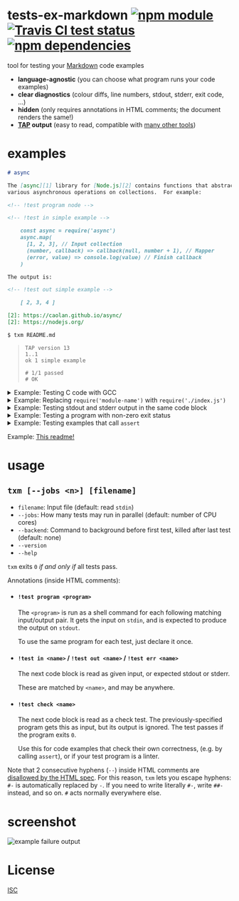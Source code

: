 # tests-ex-markdown [![npm module](https://img.shields.io/npm/v/tests-ex-markdown.svg?style=flat-square)][1] [![Travis CI test status](https://img.shields.io/travis/anko/tests-ex-markdown.svg?style=flat-square)][2] [![npm dependencies](https://img.shields.io/david/anko/tests-ex-markdown.svg?style=flat-square)][3]

tool for testing your [Markdown][markdown] code examples

 - **language-agnostic** (you can choose what program runs your code examples)
 - **clear diagnostics** (colour diffs, line numbers, stdout, stderr, exit code, …)
 - **hidden** (only requires annotations in HTML comments; the document renders
   the same!)
 - **[TAP][tap-spec] output** (easy to read, compatible with [many other
   tools](https://github.com/sindresorhus/awesome-tap))

# examples

<!-- !test program ./index.ls -->

<!-- !test in example -->

```markdown
# async

The [async][1] library for [Node.js][2] contains functions that abstract over
various asynchronous operations on collections.  For example:

<!-- !test program node -->

<!-- !test in simple example -->

    const async = require('async')
    async.map(
      [1, 2, 3], // Input collection
      (number, callback) => callback(null, number + 1), // Mapper
      (error, value) => console.log(value) // Finish callback
    )

The output is:

<!-- !test out simple example -->

    [ 2, 3, 4 ]

[2]: https://caolan.github.io/async/
[2]: https://nodejs.org/
```

```bash
$ txm README.md
```

<!-- !test out example -->

> ```tap
> TAP version 13
> 1..1
> ok 1 simple example
>
> # 1/1 passed
> # OK
> ```

<details><summary>Example: Testing C code with GCC</summary>

<!-- !test in C example -->

You can use whatever you want as the `!test program`:

```markdown
<!-- !test program
cat > /tmp/program.c
gcc /tmp/program.c -o /tmp/test-program && /tmp/test-program -->

<!-- !test in printf -->

    #include <stdio.h>
    int main () {
        printf("%d\n", 42);
    }

<!-- !test out printf -->

    42
```

<!-- !test out C example -->

> ```
> TAP version 13
> 1..1
> ok 1 printf
>
> # 1/1 passed
> # OK
> ```

</details>


<details><summary>Example: Replacing <code>require('module-name')</code> with <code>require('./index.js')</code></summary>

Your users are using your library by calling require with its package name
(e.g. `require('module-name')`.  However, it makes sense to actually run tests
on the local implementation at `require('./index.js')`, or whatever is listed
as the `main` file in `package.json`.

So let's just replace those `require` calls before passing it to `node`!

<!-- !test in require replacing example  -->

```markdown
<!-- !test program
# First read stdin into a temporary file
TEMP_FILE="$(mktemp --suffix=js)"
cat > "$TEMP_FILE"

# Read the package name and main file from package.json
PACKAGE_NAME=$(node -e "console.log(require('./package.json').name)")
LOCAL_MAIN_FILE=$(node -e "console.log(require('./package.json').main)")

# Run a version of the input code where requires for the package name are
# replaced with the local file path
cat "$TEMP_FILE" \
| sed -e "s/require('$PACKAGE_NAME')/require('.\\/$LOCAL_MAIN_FILE')/" \
| node
-->

<!-- !test in use library -->

    // In our case, requiring the main file just runs the program
    require('tests-ex-markdown')

<!-- !test out use library -->

    TAP version 13
    1..0
    # no tests
    # For help, see https://github.com/anko/tests-ex-markdown
```

<!-- !test out require replacing example -->

> ```
> TAP version 13
> 1..1
> ok 1 use library
>
> # 1/1 passed
> # OK
> ```

</details>

<details><summary>Example: Testing stdout and stderr output in the same code
block</summary>

Prepending `2>&1` to a shell command [redirects][shell-redirection-q] `stderr`
to `stdout`.

<!-- !test in redirect stderr -->

```markdown
<!-- !test program 2>&1 node -->

<!-- !test in print to both stdout and stderr -->

    console.error("This goes to stderr!")
    console.log("This goes to stdout!")

<!-- !test out print to both stdout and stderr -->

    This goes to stderr!
    This goes to stdout!
```

<!-- !test out redirect stderr -->

> ```
> TAP version 13
> 1..1
> ok 1 print to both stdout and stderr
>
> # 1/1 passed
> # OK
> ```
</details>

<details><summary>Example: Testing a program with non-zero exit status</summary>

Put `|| true` after the program, and the shell will swallow the exit code.  If
you don't, `txm` assumes all programs that exit non-zero must have
unintentionally failed.

<!-- !test in don't fail on non-zero -->

```markdown
<!-- !test program node || true -->

<!-- !test in don't fail -->

    console.log("Hi before throw!")
    throw new Error("AAAAAA!")

<!-- !test out don't fail -->

    Hi before throw!
```

<!-- !test out don't fail on non-zero -->

> ```
> TAP version 13
> 1..1
> ok 1 don't fail
>
> # 1/1 passed
> # OK
> ```
</details>

<details><summary>Example: Testing examples that call <code>assert</code></summary>

If your example code calls `assert` or such (which throw an error and exit
nonzero when the assert fails), then you don't really need an output block,
because it already documents itself.  In such cases you can use a `!test check`
annotation.

<!-- !test in asserting test -->

```markdown
<!-- !test program node -->

<!-- !test check laws of mathematics -->

    const assert = require('assert')
    assert(1 + 1 == 2)

```

<!-- !test out asserting test -->

> ```
> TAP version 13
> 1..1
> ok 1 laws of mathematics
>
> # 1/1 passed
> # OK
> ```
</details>

Example: [This
readme!](https://raw.githubusercontent.com/anko/tests-ex-markdown/master/readme.markdown)

# usage

## `txm [--jobs <n>] [filename]`

 - `filename`: Input file (default: read `stdin`)
 - `--jobs`: How many tests may run in parallel (default: number of CPU cores)
 - `--backend`: Command to background before first test, killed after last test
   (default: none)
 - `--version`
 - `--help`

`txm` exits `0` *if and only if* all tests pass.

Annotations (inside HTML comments):

 - #### `!test program <program>`

   The `<program>` is run as a shell command for each following matching
   input/output pair.  It gets the input on `stdin`, and is expected to produce
   the output on `stdout`.

   To use the same program for each test, just declare it once.

 - #### `!test in <name>` / `!test out <name>` / `!test err <name>`

   The next code block is read as given input, or expected stdout or stderr.

   These are matched by `<name>`, and may be anywhere.

 - #### `!test check <name>`

   The next code block is read as a check test.  The previously-specified
   program gets this as input, but its output is ignored.  The test passes if
   the program exits `0`.

   Use this for code examples that check their own correctness, (e.g.  by
   calling `assert`), or if your test program is a linter.

Note that 2 consecutive hyphens (`--`) inside HTML comments are [disallowed by
the HTML spec][html-comments-spec].  For this reason, `txm` lets you escape
hyphens: `#-` is automatically replaced by `-`.  If you need to write literally
`#-`, write `##-` instead, and so on.  `#` acts normally everywhere else.

# screenshot

![example failure
output](https://user-images.githubusercontent.com/5231746/78293904-a7f23a00-7529-11ea-9632-799402a0219b.png)

# License

[ISC](LICENSE)

[1]: https://www.npmjs.com/package/tests-ex-markdown
[2]: https://travis-ci.org/anko/tests-ex-markdown
[3]: https://david-dm.org/anko/tests-ex-markdown
[markdown]: http://daringfireball.net/projects/markdown/syntax
[tap-spec]: https://testanything.org/tap-version-13-specification.html
[html-comments-spec]: http://www.w3.org/TR/REC-xml/#sec-comments
[shell-redirection-q]: https://superuser.com/questions/1179844/what-does-dev-null-21-true-mean-in-linux
